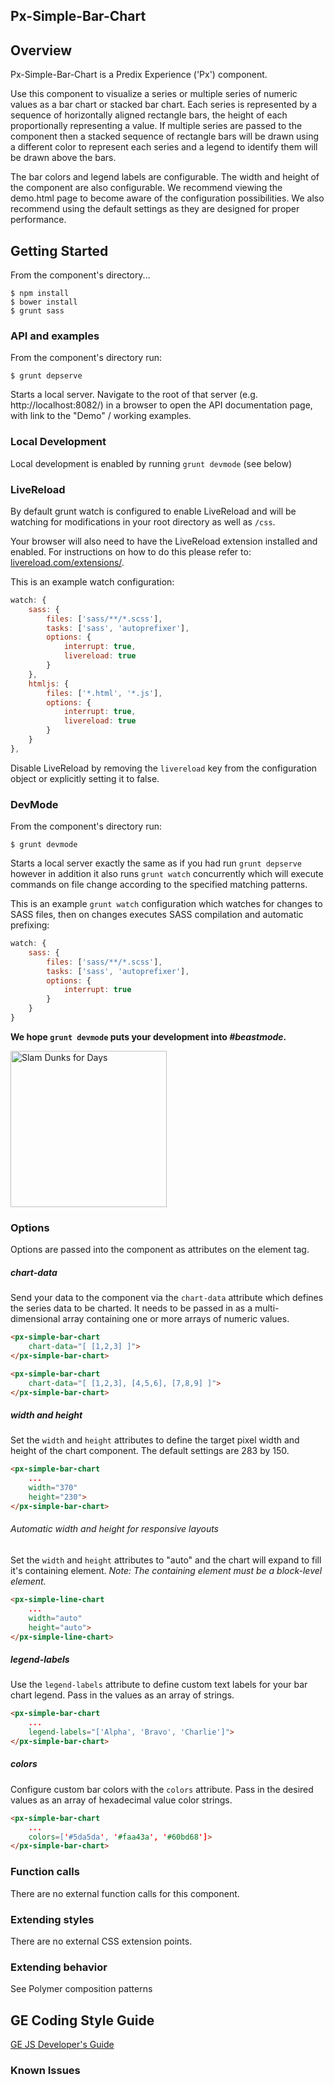 Px-Simple-Bar-Chart
-----------------------------------------------

## Overview

Px-Simple-Bar-Chart is a Predix Experience ('Px') component.

Use this component to visualize a series or multiple series of numeric values as a bar chart or stacked bar chart. Each series is represented by a sequence of horizontally aligned rectangle bars, the height of each proportionally representing a value. If multiple series are passed to the component then a stacked sequence of rectangle bars will be drawn using a different color to represent each series and a legend to identify them will be drawn above the bars.

The bar colors and legend labels are configurable. The width and height of the component are also configurable. We recommend viewing the demo.html page to become aware of the configuration possibilities. We also recommend using the default settings as they are designed for proper performance.

## Getting Started

From the component's directory...

```
$ npm install
$ bower install
$ grunt sass
```

### API and examples

From the component's directory run:

```
$ grunt depserve
```

Starts a local server. Navigate to the root of that server (e.g. http://localhost:8082/) in a browser to open the API documentation page, with link to the "Demo" / working examples.

### Local Development

Local development is enabled by running `grunt devmode` (see below)

### LiveReload

By default grunt watch is configured to enable LiveReload and will be watching for modifications in your root directory as well as `/css`.

Your browser will also need to have the LiveReload extension installed and enabled. For instructions on how to do this please refer to: [livereload.com/extensions/](http://livereload.com/extensions/).

This is an example watch configuration:

```javascript
watch: {
    sass: {
        files: ['sass/**/*.scss'],
        tasks: ['sass', 'autoprefixer'],
        options: {
            interrupt: true,
            livereload: true
        }
    },
    htmljs: {
        files: ['*.html', '*.js'],
        options: {
            interrupt: true,
            livereload: true
        }
    }
},
```

Disable LiveReload by removing the `livereload` key from the configuration object or explicitly setting it to false.

### DevMode

From the component's directory run:

```
$ grunt devmode
```

Starts a local server exactly the same as if you had run `grunt depserve` however in addition it also runs `grunt watch` concurrently which will execute commands on file change according to the specified matching patterns.

This is an example `grunt watch` configuration which watches for changes to SASS files, then on changes executes SASS compilation and automatic prefixing:

```javascript
watch: {
    sass: {
        files: ['sass/**/*.scss'],
        tasks: ['sass', 'autoprefixer'],
        options: {
            interrupt: true
        }
    }
}
```

**We hope `grunt devmode` puts your development into *#beastmode*.**

<img src="http://imgc.allpostersimages.com/images/P-488-488-90/71/7108/JJUV100Z/posters/teen-wolf-beast-mode.jpg" alt="Slam Dunks for Days" width=
"250" />

### Options

Options are passed into the component as attributes on the element tag.

##### chart-data

Send your data to the component via the `chart-data` attribute which defines the series data to be charted. It needs to be passed in as a multi-dimensional array containing one or more arrays of numeric values.

```html
<px-simple-bar-chart
    chart-data="[ [1,2,3] ]">
</px-simple-bar-chart>

<px-simple-bar-chart
    chart-data="[ [1,2,3], [4,5,6], [7,8,9] ]">
</px-simple-bar-chart>
```

##### width and height

Set the `width` and `height` attributes to define the target pixel width and height of the chart component. The default settings are 283 by 150.

```html
<px-simple-bar-chart
    ...
    width="370"
    height="230">
</px-simple-bar-chart>
```

###### Automatic width and height for responsive layouts

Set the `width` and `height` attributes to "auto" and the chart will expand to fill it's containing element. *Note: The containing element must be a block-level element.*

```html
<px-simple-line-chart
    ...
    width="auto"
    height="auto">
</px-simple-line-chart>
```

##### legend-labels

Use the `legend-labels` attribute to define custom text labels for your bar chart legend. Pass in the values as an array of strings.

```html
<px-simple-bar-chart
    ...
    legend-labels="['Alpha', 'Bravo', 'Charlie']">
</px-simple-bar-chart>
```

##### colors

Configure custom bar colors with the `colors` attribute. Pass in the desired values as an array of hexadecimal value color strings.

```html
<px-simple-bar-chart
    ...
    colors=['#5da5da', '#faa43a', '#60bd68']>
</px-simple-bar-chart>
```

### Function calls

There are no external function calls for this component.

### Extending styles

There are no external CSS extension points.

### Extending behavior

See Polymer composition patterns

GE Coding Style Guide
---------------------

[GE JS Developer's Guide](https://github.com/GeneralElectric/javascript)


### Known Issues
